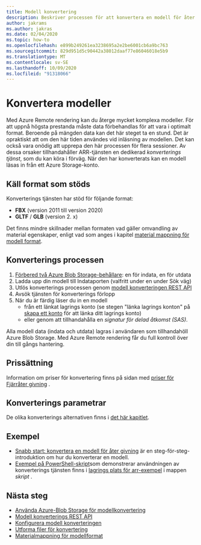 ```yaml
---
title: Modell konvertering
description: Beskriver processen för att konvertera en modell för åter givning
author: jakrams
ms.author: jakras
ms.date: 02/04/2020
ms.topic: how-to
ms.openlocfilehash: e899b249261ea3238695a2e2be6001cb6a9bc763
ms.sourcegitcommit: 829d951d5c90442a38012daaf77e86046018e5b9
ms.translationtype: MT
ms.contentlocale: sv-SE
ms.lasthandoff: 10/09/2020
ms.locfileid: "91318066"
---
```

# <a name="convert-models"></a>Konvertera modeller

Med Azure Remote rendering kan du återge mycket komplexa modeller. För att uppnå högsta prestanda måste data förbehandlas för att vara i optimalt format. Beroende på mängden data kan det här steget ta en stund. Det är opraktiskt att om den här tiden användes vid inläsning av modellen. Det kan också vara onödig att upprepa den här processen för flera sessioner. Av dessa orsaker tillhandahåller ARR-tjänsten en dedikerad *konverterings tjänst*, som du kan köra i förväg.
När den har konverterats kan en modell läsas in från ett Azure Storage-konto.

## <a name="supported-source-formats"></a>Käll format som stöds

Konverterings tjänsten har stöd för följande format:

- **FBX**  (version 2011 till version 2020)
- **GLTF** / **GLB** (version 2. x)

Det finns mindre skillnader mellan formaten vad gäller omvandling av material egenskaper, enligt vad som anges i kapitel [material mappning för modell format](../../reference/material-mapping.md).

## <a name="the-conversion-process"></a>Konverterings processen

1. [Förbered två Azure Blob Storage-behållare](blob-storage.md): en för indata, en för utdata
1. Ladda upp din modell till Indataporten (valfritt under en under Sök väg)
1. Utlös konverterings processen genom [modell konverteringen REST API](conversion-rest-api.md)
1. Avsök tjänsten för konverterings förlopp
1. När du är färdig läser du in en modell
    - från ett länkat lagrings konto (se stegen "länka lagrings konton" på [skapa ett konto](../create-an-account.md#link-storage-accounts) för att länka ditt lagrings konto)
    - eller genom att tillhandahålla en *signatur för delad åtkomst (SAS)*.

Alla modell data (indata och utdata) lagras i användaren som tillhandahöll Azure Blob Storage. Med Azure Remote rendering får du full kontroll över din till gångs hantering.

## <a name="pricing"></a>Prissättning

Information om priser för konvertering finns på sidan med [priser för Fjärråter givning](https://azure.microsoft.com/pricing/details/remote-rendering) .


## <a name="conversion-parameters"></a>Konverterings parametrar

De olika konverterings alternativen finns i [det här kapitlet](configure-model-conversion.md).

## <a name="examples"></a>Exempel

- [Snabb start: konvertera en modell för åter givning](../../quickstarts/convert-model.md) är en steg-för-steg-introduktion om hur du konverterar en modell.
- [Exempel på PowerShell-skript](../../samples/powershell-example-scripts.md)som demonstrerar användningen av konverterings tjänsten finns i [lagrings plats för arr-exempel](https://github.com/Azure/azure-remote-rendering) i mappen *skript* .

## <a name="next-steps"></a>Nästa steg

- [Använda Azure-Blob Storage för modellkonvertering](blob-storage.md)
- [Modell konverterings REST API](conversion-rest-api.md)
- [Konfigurera modell konverteringen](configure-model-conversion.md)
- [Utforma filer för konvertering](layout-files-for-conversion.md)
- [Materialmappning för modellformat](../../reference/material-mapping.md)
